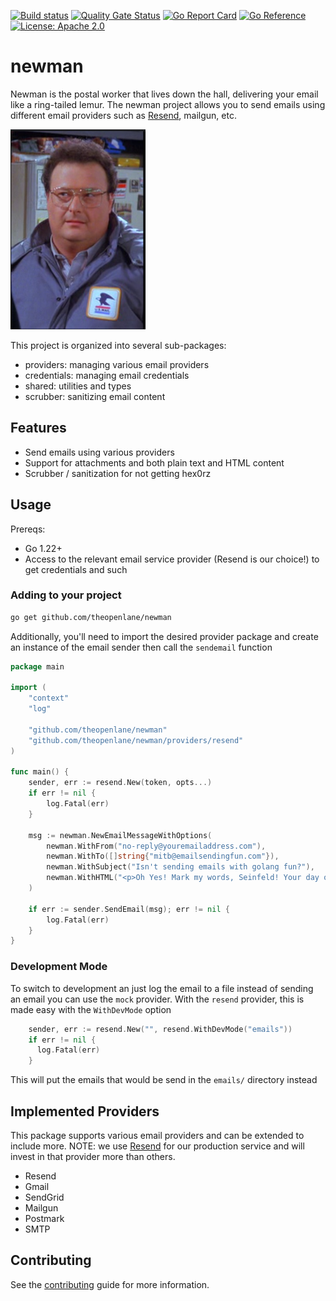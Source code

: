 [![Build status](https://badge.buildkite.com/97ed7beda0c4aca086a7b4d439855bef106e4a7bdac5c32dbd.svg)](https://buildkite.com/theopenlane/newman)
[![Quality Gate Status](https://sonarcloud.io/api/project_badges/measure?project=theopenlane_newman&metric=alert_status)](https://sonarcloud.io/summary/new_code?id=theopenlane_newman)
[![Go Report Card](https://goreportcard.com/badge/github.com/theopenlane/newman)](https://goreportcard.com/report/github.com/theopenlane/newman)
[![Go Reference](https://pkg.go.dev/badge/github.com/theopenlane/newman.svg)](https://pkg.go.dev/github.com/theopenlane/newman)
[![License: Apache 2.0](https://img.shields.io/badge/License-Apache2.0-brightgreen.svg)](https://opensource.org/licenses/Apache-2.0)

# newman

Newman is the postal worker that lives down the hall, delivering your email like a ring-tailed lemur. The newman project allows you to send emails using different email providers
such as [Resend](https://resend.com/), mailgun, etc.

![newman](img/newman.png)

This project is organized into several sub-packages:
  - providers: managing various email providers
  - credentials: managing email credentials
  - shared: utilities and types
  - scrubber: sanitizing email content

## Features

- Send emails using various providers
- Support for attachments and both plain text and HTML content
- Scrubber / sanitization for not getting hex0rz

## Usage

Prereqs:

- Go 1.22+
- Access to the relevant email service provider (Resend is our choice!) to get credentials and such

### Adding to your project

```bash
go get github.com/theopenlane/newman
```

Additionally, you'll need to import the desired provider package and create an instance of the email sender then call the `sendemail` function

```go
package main

import (
	"context"
	"log"

	"github.com/theopenlane/newman"
	"github.com/theopenlane/newman/providers/resend"
)

func main() {
    sender, err := resend.New(token, opts...)
    if err != nil {
        log.Fatal(err)
    }

    msg := newman.NewEmailMessageWithOptions(
        newman.WithFrom("no-reply@youremailaddress.com"),
        newman.WithTo([]string{"mitb@emailsendingfun.com"}),
        newman.WithSubject("Isn't sending emails with golang fun?"),
        newman.WithHTML("<p>Oh Yes! Mark my words, Seinfeld! Your day of reckoning is coming</p>"),
    )

    if err := sender.SendEmail(msg); err != nil {
        log.Fatal(err)
    }
}
```

### Development Mode

To switch to development an just log the email to a file instead of sending an email you can use the `mock` provider. With the `resend` provider, this is made easy with the `WithDevMode` option

```go
    sender, err := resend.New("", resend.WithDevMode("emails"))
    if err != nil {
      log.Fatal(err)
    }
```

This will put the emails that would be send in the `emails/` directory instead

## Implemented Providers

This package supports various email providers and can be extended to include more. NOTE: we use [Resend](https://resend.com/) for our production service and will invest in that provider more than others.
 
  - Resend
  - Gmail
  - SendGrid
  - Mailgun
  - Postmark
  - SMTP

## Contributing

See the [contributing](.github/CONTRIBUTING.md) guide for more information.
